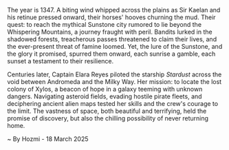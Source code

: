 
The year is 1347.  A biting wind whipped across the plains as Sir Kaelan and his retinue pressed onward, their horses' hooves churning the mud.  Their quest: to reach the mythical Sunstone city rumored to lie beyond the Whispering Mountains, a journey fraught with peril. Bandits lurked in the shadowed forests, treacherous passes threatened to claim their lives, and the ever-present threat of famine loomed.  Yet, the lure of the Sunstone, and the glory it promised, spurred them onward, each sunrise a gamble, each sunset a testament to their resilience.

Centuries later, Captain Elara Reyes piloted the starship *Stardust* across the void between Andromeda and the Milky Way.  Her mission: to locate the lost colony of Xylos, a beacon of hope in a galaxy teeming with unknown dangers. Navigating asteroid fields, evading hostile pirate fleets, and deciphering ancient alien maps tested her skills and the crew's courage to the limit. The vastness of space, both beautiful and terrifying, held the promise of discovery, but also the chilling possibility of never returning home.

~ By Hozmi - 18 March 2025
